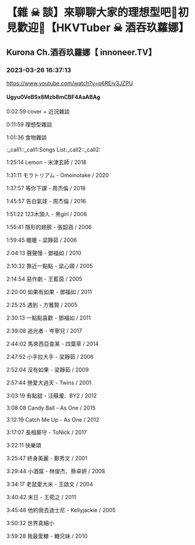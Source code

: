 # 【雜 ☠ 談】來聊聊大家的理想型吧🖤初見歡迎💜【HKVTuber ☠ 酒吞玖蘿娜】

## Kurona Ch.酒吞玖蘿娜【 innoneer.TV】

### 2023-03-26 16:37:13

https://www.youtube.com/watch?v=p6REiy3JZPU

#### Ugyu0VeBSx8Mzb8mCBF4AaABAg

0:02:59 cover + 近況雜談

0:11:59 理想型雜談

1:01:36 食物雜談

:_call1::_call1:Songs List:_call2::_call2:

1:25:14 Lemon - 米津玄師 / 2018

1:31:11 モラトリアム - Omoinotake / 2020

1:37:57 等你下課 - 周杰倫 / 2018

1:45:57 告白氣球 - 周杰倫 / 2016

1:51:22 123木頭人 - 黑girl / 2006

1:55:41 隱形的翅膀 - 張韶涵 / 2006

1:59:45 暖暖 - 梁靜茹 / 2006

2:04:13 聲聲慢 - 鄧福如 / 2010

2:10:32 靠近一點點 - 梁心頤 / 2005

2:14:54 惡作劇 - 王藍茵 / 2005

2:20:00 如果有如果 - 鄧福如 / 2011

2:25:25 遇到 - 方雅賢 / 2005

2:30:13 一點點喜歡 - 鄧福如 / 2011

2:39:08 追光者 - 岑寧兒 / 2017

2:44:02 馬來西亞查某 - 四葉草 / 2014

2:47:52 小手拉大手 - 梁靜茹 / 2006

2:52:04 沒有如果 - 梁靜茹 / 2009

2:57:44 戀愛大過天 - Twins / 2001

3:03:19 有點甜 - 汪蘇瀧、BY2 / 2012

3:08:08 Candy Ball - As One / 2015

3:12:19 Catch Me Up - As One / 2012

3:17:07 長相廝守 - ToNick / 2017

3:22:11 快樂頌

3:25:47 終身美麗 - 鄭秀文 / 2001

3:29:44 小酒窩 - 林俊杰、蔡卓妍 / 2008

3:34:17 老鼠愛大米 - 王啟文 / 2004

3:40:42 末日 - 王菀之 / 2011

3:45:48 他約我去迪士尼 - Kellyjackie / 2005

3:50:32 世界真細小

3:59:28 我最愛糖 - 糖兄妹 / 2010

